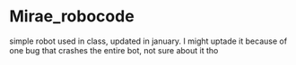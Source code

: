 # Mirae_robocode
simple robot used in class, updated in january. I might uptade it because of one bug that crashes the entire bot, not sure about it tho
